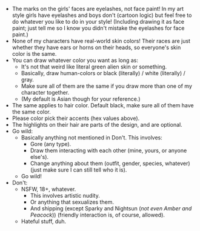 - The marks on the girls' faces are eyelashes, not face paint! In my art style girls have eyelashes and boys don't (cartoon logic) but feel free to do whatever you like to do in your style! (Including drawing it as face paint; just tell me so I know you didn't mistake the eyelashes for face paint.)
- None of my characters have real-world skin colors! Their races are just whether they have ears or horns on their heads, so everyone's skin color is the same.
- You can draw whatever color you want as long as:
  - It's not that weird like literal green alien skin or something.
  - Basically, draw human-colors or black (literally) / white (literally) / gray.
  - Make sure all of them are the same if you draw more than one of my character together.
  - (My default is Asian though for your reference.)
- The same applies to hair color. Default black, make sure all of them have the same color.
- Please color pick their accents (hex values above).
- The highlights on their hair are parts of the design, and are optional.
- Go wild:
  - Basically anything not mentioned in Don't. This involves:
    - Gore (any type).
    - Draw them interacting with each other (mine, yours, or anyone else's).
    - Change anything about them (outfit, gender, species, whatever) (just make sure I can still tell who it is).
  - Go wild!
- Don't:
  - NSFW, 18+, whatever.
    - This involves artistic nudity.
    - Or anything that sexualizes them.
    - And shipping (except Sparky and Nightsun (*not even Amber and Peacock*)) (friendly interaction is, of course, allowed).
  - Hateful stuff, duh.

